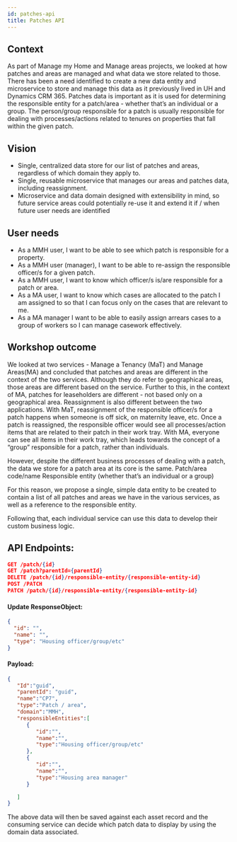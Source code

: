 ```yaml
---
id: patches-api
title: Patches API
---
```


## Context
As part of Manage my Home and Manage areas projects, we looked at how patches and areas are managed and what data we store related to those. There has been a need identified to create a new data entity and microservice to store and manage this data as it previously lived in UH and Dynamics CRM 365. Patches data is important as it is used for determining the responsible entity for a patch/area - whether that’s an individual or a group. The person/group responsible for a patch is usually responsible for dealing with processes/actions related to tenures on properties that fall within the given patch.

## Vision
-   Single, centralized data store for our list of patches and areas,   regardless of which domain they apply to.
-   Single, reusable microservice that manages our areas and patches data, including reassignment. 
-   Microservice and data domain designed with extensibility in mind, so future service areas could potentially re-use it and extend it if / when future user needs are identified


## User needs
-   As a MMH user, I want to be able to see which patch is responsible for a property.
-   As a MMH user (manager), I want to be able to re-assign the responsible officer/s for a given patch.
-   As a MMH user, I want to know which officer/s is/are responsible for a patch or area.
-   As a MA user, I want to know which cases are allocated to the patch I am assigned to so that I can focus only on the cases that are relevant to me.
-   As a MA manager I want to be able to easily assign arrears cases to a group of workers so I can manage casework effectively.

## Workshop outcome


We looked at two services - Manage a Tenancy (MaT) and Manage Areas(MA) and concluded that patches and areas are different in the context of the two services. Although they do refer to geographical areas, those areas are different based on the service. Further to this, in the context of MA, patches for leaseholders are different - not based only on a geographical area. Reassignment is also different between the two applications. With MaT, reassignment of the responsible officer/s for a patch happens when someone is off sick, on maternity leave, etc. Once a patch is reassigned, the responsible officer would see all processes/action items that are related to their patch in their work tray. With MA, everyone can see all items in their work tray, which leads towards the concept of a “group” responsible for a patch, rather than individuals. 

However, despite the different business processes of dealing with a patch, the data we store for a patch area at its core is the same.
Patch/area code/name
Responsible entity (whether that’s an individual or a group)

For this reason, we propose a single, simple data entity to be created to contain a list of all patches and areas we have in the various services, as well as a reference to the responsible entity.

Following that, each individual service can use this data to develop their custom business logic. 



## API Endpoints:
```json
GET /patch/{id}
GET /patch?parentId={parentId}
DELETE /patch/{id}/responsible-entity/{responsible-entity-id}
POST /PATCH
PATCH /patch/{id}/responsible-entity/{responsible-entity-id}
```

#### Update ResponseObject:
```json
{
  "id": "",
  "name": "",
  "type": "Housing officer/group/etc"
}
```

#### Payload:
```json
{
   "Id":"guid",
   "parentId": "guid",
   "name":"CP7",
   "type":"Patch / area",
   "domain":"MMH",
   "responsibleEntities":[
      {
         "id":"",
         "name":"",
         "type":"Housing officer/group/etc"
      },
      {
         "id":"",
         "name":"",
         "type":"Housing area manager"
      }

   ]
}
```

The above data will then be saved against each asset record and the consuming service can decide which patch data to display by using the domain data associated. 


